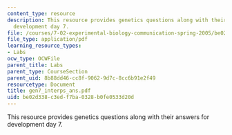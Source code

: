 ```yaml
---
content_type: resource
description: This resource provides genetics questions along with their answers for
  development day 7.
file: /courses/7-02-experimental-biology-communication-spring-2005/be02d338c3edf7ba0328b0fe0533d20d_gen7_interps_ans.pdf
file_type: application/pdf
learning_resource_types:
- Labs
ocw_type: OCWFile
parent_title: Labs
parent_type: CourseSection
parent_uid: 8b88dd46-cc8f-9062-9d7c-8cc6b91e2f49
resourcetype: Document
title: gen7_interps_ans.pdf
uid: be02d338-c3ed-f7ba-0328-b0fe0533d20d
---
```

This resource provides genetics questions along with their answers for development day 7.

